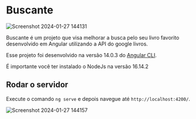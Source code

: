 # Buscante

![Screenshot 2024-01-27 144131](https://github.com/hgbeleza/angular-buscante/assets/152991608/bca77bc0-18a0-4e32-a690-1ac8a1684c00)

Buscante é um projeto que visa melhorar a busca pelo seu livro favorito desenvolvido em Angular utilizando a API do google livros.

Esse projeto foi desenvolvido na versão 14.0.3 do [Angular CLI](https://github.com/angular/angular-cli).

É importante você ter instalado o NodeJs na versão 16.14.2

## Rodar o servidor

Execute o comando `ng serve` e depois navegue até `http://localhost:4200/`.

![Screenshot 2024-01-27 144157](https://github.com/hgbeleza/angular-buscante/assets/152991608/bbe17992-9ba7-48a3-a94e-e9ac45faace5)
